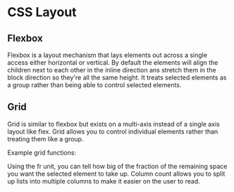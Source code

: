 # CSS Layout

## Flexbox

Flexbox is a layout mechanism that lays elements out across a single access either horizontal or vertical. By default the elements will align the children next to each other in the inline direction ans stretch them in the block direction so they're all the same height. It treats selected elements as a group rather than being able to control selected elements.

## Grid

Grid is similar to flexbox but exists on a multi-axis instead of a single axis layout like flex. Grid allows you to control individual elements rather than treating them like a group.

Example grid functions:

Using the fr unit, you can tell how big of the fraction of the remaining space you want the selected element to take up. Column count allows you to split up lists into multiple columns to make it easier on the user to read.
